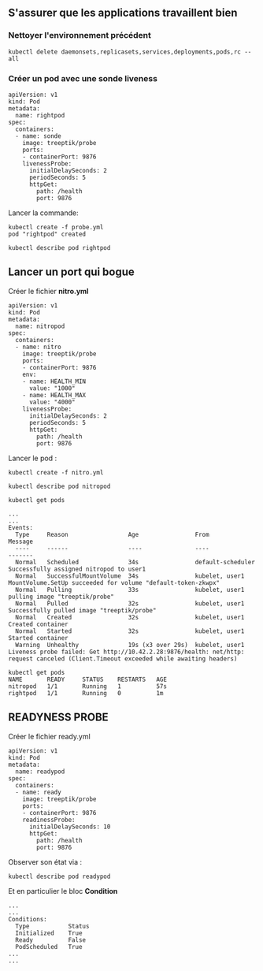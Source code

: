 ## S'assurer que les applications travaillent bien

### Nettoyer l'environnement précédent

`kubectl delete daemonsets,replicasets,services,deployments,pods,rc --all`

### Créer un pod avec une sonde liveness

```
apiVersion: v1
kind: Pod
metadata:
  name: rightpod
spec:
  containers:
  - name: sonde
    image: treeptik/probe
    ports:
    - containerPort: 9876
    livenessProbe:
      initialDelaySeconds: 2
      periodSeconds: 5
      httpGet:
        path: /health
        port: 9876
```

Lancer la commande:
```
kubectl create -f probe.yml
pod "rightpod" created

kubectl describe pod rightpod
```

## Lancer un port qui bogue

Créer le fichier **nitro.yml**

```
apiVersion: v1
kind: Pod
metadata:
  name: nitropod
spec:
  containers:
  - name: nitro
    image: treeptik/probe
    ports:
    - containerPort: 9876
    env:
    - name: HEALTH_MIN
      value: "1000"
    - name: HEALTH_MAX
      value: "4000"
    livenessProbe:
      initialDelaySeconds: 2
      periodSeconds: 5
      httpGet:
        path: /health
        port: 9876
```

Lancer le pod : 

```
kubectl create -f nitro.yml

kubectl describe pod nitropod

kubectl get pods

...
...
Events:
  Type     Reason                 Age                From               Message
  ----     ------                 ----               ----               -------
  Normal   Scheduled              34s                default-scheduler  Successfully assigned nitropod to user1
  Normal   SuccessfulMountVolume  34s                kubelet, user1     MountVolume.SetUp succeeded for volume "default-token-zkwpx"
  Normal   Pulling                33s                kubelet, user1     pulling image "treeptik/probe"
  Normal   Pulled                 32s                kubelet, user1     Successfully pulled image "treeptik/probe"
  Normal   Created                32s                kubelet, user1     Created container
  Normal   Started                32s                kubelet, user1     Started container
  Warning  Unhealthy              19s (x3 over 29s)  kubelet, user1     Liveness probe failed: Get http://10.42.2.28:9876/health: net/http: request canceled (Client.Timeout exceeded while awaiting headers)

kubectl get pods
NAME       READY     STATUS    RESTARTS   AGE
nitropod   1/1       Running   1          57s
rightpod   1/1       Running   0          1m

```

## READYNESS PROBE

Créer le fichier ready.yml

```
apiVersion: v1
kind: Pod
metadata:
  name: readypod
spec:
  containers:
  - name: ready
    image: treeptik/probe
    ports:
    - containerPort: 9876
    readinessProbe:
      initialDelaySeconds: 10
      httpGet:
        path: /health
        port: 9876
```

Observer son état via :

```
kubectl describe pod readypod
```

Et en particulier le bloc **Condition**

```
...
...
Conditions:
  Type           Status
  Initialized    True
  Ready          False
  PodScheduled   True
...
...
```

